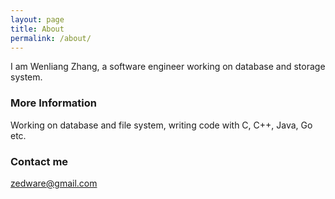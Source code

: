 ```yaml
---
layout: page
title: About
permalink: /about/
---
```


I am Wenliang Zhang, a software engineer working on database and storage system.

### More Information

Working on database and file system, writing code with C, C++, Java, Go etc.

### Contact me

[zedware@gmail.com](mailto:zedware@gmail.com)
